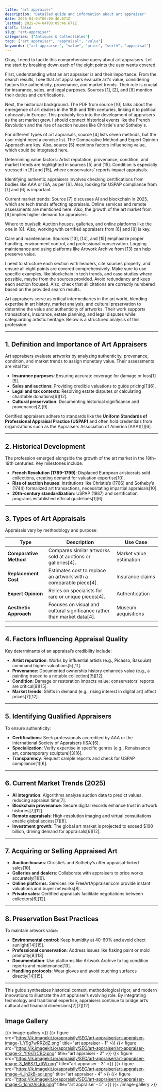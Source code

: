 ```yaml
---
title: "art appraiser"
description: "Detailed guide and information about art appraiser"
date: 2025-04-04T00:09:46.671Z
lastmod: 2025-04-04T00:09:46.671Z
draft: false
slug: "art-appraiser"
categories: ["Antiques & Collectibles"]
tags: ["art appraiser", "appraisal", "value"]
keywords: ["art appraiser", "value", "price", "worth", "appraisal"]
---
```


<think>
Okay, I need to tackle this comprehensive query about art appraisers. Let me start by breaking down each of the eight points the user wants covered. 

First, understanding what an art appraiser is and their importance. From the search results, I see that art appraisers evaluate art's value, considering factors like authenticity, provenance, and market trends. Their role is crucial for insurance, sales, and legal purposes. Sources [1], [2], and [6] mention their duties and certifications.

Next, the historical background. The PDF from source [10] talks about the emergence of art dealers in the 18th and 19th centuries, linking it to political upheavals in Europe. This probably ties into the development of appraisers as the art market grew. I should connect historical events like the French Revolution and the rise of auction houses like Christie's and Sotheby's.

For different types of art appraisals, source [4] lists seven methods, but the user might need a concise list. The Comparative Method and Expert Opinion Approach are key. Also, source [5] mentions factors influencing value, which could be integrated here.

Determining value factors: Artist reputation, provenance, condition, and market trends are highlighted in sources [5] and [15]. Condition is especially stressed in [9] and [15], where conservators' reports impact appraisals.

Identifying authentic appraisers involves checking certifications from bodies like AAA or ISA, as per [6]. Also, looking for USPAP compliance from [1] and [6] is important.

Current market trends: Source [7] discusses AI and blockchain in 2025, which are tech trends affecting appraisals. Online services and remote assessments are mentioned here. Also, the growth of the art market from [6] implies higher demand for appraisers.

Where to buy/sell: Auction houses, galleries, and online platforms like the one in [8]. Also, working with certified appraisers from [6] and [8] is key.

Care and maintenance: Sources [13], [14], and [15] emphasize proper handling, environment control, and professional conservation. Logging maintenance and using platforms like Artwork Archive from [13] can help preserve value.

I need to structure each section with headers, cite sources properly, and ensure all eight points are covered comprehensively. Make sure to use specific examples, like blockchain in tech trends, and case studies where possible, maybe from the sources provided. Avoid redundancy and keep each section focused. Also, check that all citations are correctly numbered based on the provided search results.
</think>

Art appraisers serve as critical intermediaries in the art world, blending expertise in art history, market analysis, and cultural preservation to determine the value and authenticity of artworks. Their work supports transactions, insurance, estate planning, and legal disputes while safeguarding artistic heritage. Below is a structured analysis of this profession:

---

## **1. Definition and Importance of Art Appraisers**  
Art appraisers evaluate artworks by analyzing authenticity, provenance, condition, and market trends to assign monetary value. Their assessments are vital for:  
- **Insurance purposes**: Ensuring accurate coverage for damage or loss[1][5].  
- **Sales and auctions**: Providing credible valuations to guide pricing[1][6].  
- **Legal and tax contexts**: Resolving estate disputes or calculating charitable donations[6][12].  
- **Cultural preservation**: Documenting historical significance and provenance[2][9].  

Certified appraisers adhere to standards like the **Uniform Standards of Professional Appraisal Practice (USPAP)** and often hold credentials from organizations such as the Appraisers Association of America (AAA)[1][6].

---

## **2. Historical Development**  
The profession emerged alongside the growth of the art market in the 18th–19th centuries. Key milestones include:  
- **French Revolution (1789–1799)**: Displaced European aristocrats sold collections, creating demand for valuation expertise[10].  
- **Rise of auction houses**: Institutions like Christie’s (1766) and Sotheby’s (1744) formalized art transactions, necessitating impartial appraisals[10].  
- **20th-century standardization**: USPAP (1987) and certification programs established ethical guidelines[1][6].  

---

## **3. Types of Art Appraisals**  
Appraisals vary by methodology and purpose:  

| **Type**               | **Description**                                                                 | **Use Case**              |  
|-------------------------|---------------------------------------------------------------------------------|---------------------------|  
| **Comparative Method**  | Compares similar artworks sold at auctions or galleries[4].                    | Market value estimation   |  
| **Replacement Cost**    | Estimates cost to replace an artwork with a comparable piece[4].               | Insurance claims          |  
| **Expert Opinion**      | Relies on specialists for rare or unique pieces[4].                            | Authentication            |  
| **Aesthetic Approach**  | Focuses on visual and cultural significance rather than market data[4].        | Museum acquisitions       |  

---

## **4. Factors Influencing Appraisal Quality**  
Key determinants of an appraisal’s credibility include:  
- **Artist reputation**: Works by influential artists (e.g., Picasso, Basquiat) command higher valuations[5][11].  
- **Provenance**: Documented ownership history enhances value (e.g., a painting traced to a notable collection)[5][12].  
- **Condition**: Damage or restoration impacts value; conservators’ reports are critical[9][15].  
- **Market trends**: Shifts in demand (e.g., rising interest in digital art) affect prices[7][12].  

---

## **5. Identifying Qualified Appraisers**  
To ensure authenticity:  
- **Certifications**: Seek professionals accredited by AAA or the International Society of Appraisers (ISA)[6].  
- **Specialization**: Verify expertise in specific genres (e.g., Renaissance art, contemporary sculpture)[3][6].  
- **Transparency**: Request sample reports and check for USPAP compliance[1][6].  

---

## **6. Current Market Trends (2025)**  
- **AI integration**: Algorithms analyze auction data to predict values, reducing appraisal time[7].  
- **Blockchain provenance**: Secure digital records enhance trust in artwork histories[7][12].  
- **Remote appraisals**: High-resolution imaging and virtual consultations enable global access[7][8].  
- **Investment growth**: The global art market is projected to exceed $100 billion, driving demand for appraisals[6][12].  

---

## **7. Acquiring or Selling Appraised Art**  
- **Auction houses**: Christie’s and Sotheby’s offer appraisal-linked sales[10].  
- **Galleries and dealers**: Collaborate with appraisers to price works accurately[1][6].  
- **Online platforms**: Services like FreeArtAppraiser.com provide instant valuations and buyer networks[8].  
- **Private sales**: Certified appraisals facilitate negotiations between collectors[6][12].  

---

## **8. Preservation Best Practices**  
To maintain artwork value:  
- **Environmental control**: Keep humidity at 40–60% and avoid direct sunlight[14][15].  
- **Professional conservation**: Address issues like flaking paint or mold promptly[9][13].  
- **Documentation**: Use platforms like Artwork Archive to log condition reports and maintenance[13].  
- **Handling protocols**: Wear gloves and avoid touching surfaces directly[14][15].  

---

This guide synthesizes historical context, methodological rigor, and modern innovations to illustrate the art appraiser’s evolving role. By integrating technology and traditional expertise, appraisers continue to bridge art’s cultural and financial dimensions[2][7][12].


## Image Gallery

{{< image-gallery >}}
  {{< figure src="https://ik.imagekit.io/appraisily/SEO/art-appraiser/art-appraiser-image-1_Y9g7wRRZdZ.png" title="art appraiser - 1" >}}
  {{< figure src="https://ik.imagekit.io/appraisily/SEO/art-appraiser/art-appraiser-image-2_Yr6sTrCBQ.png" title="art appraiser - 2" >}}
  {{< figure src="https://ik.imagekit.io/appraisily/SEO/art-appraiser/art-appraiser-image-3_M8S71_dtW.png" title="art appraiser - 3" >}}
  {{< figure src="https://ik.imagekit.io/appraisily/SEO/art-appraiser/art-appraiser-image-4_jh2kB-aqi.png" title="art appraiser - 4" >}}
  {{< figure src="https://ik.imagekit.io/appraisily/SEO/art-appraiser/art-appraiser-image-5_1cmzAicB6.png" title="art appraiser - 5" >}}
{{< /image-gallery >}}

